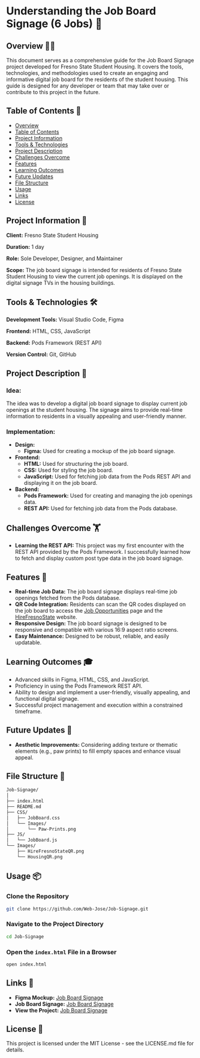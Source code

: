 # Understanding the Job Board Signage (6 Jobs) 💼

## Overview ✍🏻

This document serves as a comprehensive guide for the Job Board Signage project developed for Fresno State Student Housing. It covers the tools, technologies, and methodologies used to create an engaging and informative digital job board for the residents of the student housing. This guide is designed for any developer or team that may take over or contribute to this project in the future.

## Table of Contents 📑

- [Overview](#overview-)
- [Table of Contents](#table-of-contents-)
- [Project Information](#project-information-)
- [Tools & Technologies](#tools--technologies-%EF%B8%8F)
- [Project Description](#project-description-)
- [Challenges Overcome](#challenges-overcome-%EF%B8%8F)
- [Features](#features-)
- [Learning Outcomes](#learning-outcomes-)
- [Future Updates](#future-updates-)
- [File Structure](#file-structure-)
- [Usage](#usage-)
- [Links](#links-)
- [License](#license-)

## Project Information 📌

**Client:** Fresno State Student Housing

**Duration:** 1 day

**Role:** Sole Developer, Designer, and Maintainer

**Scope:** The job board signage is intended for residents of Fresno State Student Housing to view the current job openings. It is displayed on the digital signage TVs in the housing buildings.

## Tools & Technologies 🛠️

**Development Tools:** Visual Studio Code, Figma

**Frontend:** HTML, CSS, JavaScript

**Backend:** Pods Framework (REST API)

**Version Control:** Git, GitHub

## Project Description 📖

### Idea:

The idea was to develop a digital job board signage to display current job openings at the student housing. The signage aims to provide real-time information to residents in a visually appealing and user-friendly manner.

### Implementation:

- **Design:**
  - **Figma:** Used for creating a mockup of the job board signage.
- **Frontend:**
  - **HTML:** Used for structuring the job board.
  - **CSS:** Used for styling the job board.
  - **JavaScript:** Used for fetching job data from the Pods REST API and displaying it on the job board.
- **Backend:**
  - **Pods Framework:** Used for creating and managing the job openings data.
  - **REST API:** Used for fetching job data from the Pods database.

## Challenges Overcome 🏋️

- **Learning the REST API:** This project was my first encounter with the REST API provided by the Pods Framework. I successfully learned how to fetch and display custom post type data in the job board signage.

## Features 🌟

- **Real-time Job Data:** The job board signage displays real-time job openings fetched from the Pods database.
- **QR Code Integration:** Residents can scan the QR codes displayed on the job board to access the [Job Opportunities](https://fresnostatestudenthousing.org/job-opportunities/) page and the [HireFresnoState](https://gtscandidate.mbafocus.com/FresnoState/RouteUsers.aspx?ReturnUrl=/FresnoState/Candidates/Authenticated/Dashboard.aspx) website.
- **Responsive Design:** The job board signage is designed to be responsive and compatible with various 16:9 aspect ratio screens.
- **Easy Maintenance:** Designed to be robust, reliable, and easily updatable.

## Learning Outcomes 🎓

- Advanced skills in Figma, HTML, CSS, and JavaScript.
- Proficiency in using the Pods Framework REST API.
- Ability to design and implement a user-friendly, visually appealing, and functional digital signage.
- Successful project management and execution within a constrained timeframe.

## Future Updates 🚀

- **Aesthetic Improvements:** Considering adding texture or thematic elements (e.g., paw prints) to fill empty spaces and enhance visual appeal.

## File Structure 📂

```bash
Job-Signage/
│
├── index.html
├── README.md
├── CSS/
│   ├── JobBoard.css
│   └── Images/
│       └── Paw-Prints.png
├── JS/
│   └── JobBoard.js
└── Images/
    ├── HireFresnoStateQR.png
    └── HousingQR.png
```

## Usage 📦

### Clone the Repository

```bash
git clone https://github.com/Web-Jose/Job-Signage.git
```

### Navigate to the Project Directory

```bash
cd Job-Signage
```

### Open the `index.html` File in a Browser

```bash
open index.html
```

## Links 🔗

- **Figma Mockup:** [Job Board Signage](https://www.figma.com/file/6BsWGMp08Z9V7dwILjPOyb/Job-Board?type=design&node-id=0%3A1&mode=design&t=y1CoRRMFinrBP7fp-1)
- **Job Board Signage:** [Job Board Signage](https://github.com/Web-Jose/Job-Signage)
- **View the Project:** [Job Board Signage](https://web-jose.github.io/Job-Signage/)

## License 📜

This project is licensed under the MIT License - see the LICENSE.md file for details.
